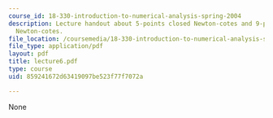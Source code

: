 ```yaml
---
course_id: 18-330-introduction-to-numerical-analysis-spring-2004
description: Lecture handout about 5-points closed Newton-cotes and 9-points closed
  Newton-cotes.
file_location: /coursemedia/18-330-introduction-to-numerical-analysis-spring-2004/859241672d63419097be523f77f7072a_lecture6.pdf
file_type: application/pdf
layout: pdf
title: lecture6.pdf
type: course
uid: 859241672d63419097be523f77f7072a

---
```

None